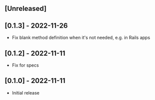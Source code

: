 ## [Unreleased]

## [0.1.3] - 2022-11-26

- Fix blank method definition when it's not needed, e.g. in Rails apps

## [0.1.2] - 2022-11-11

- Fix for specs

## [0.1.0] - 2022-11-11

- Initial release
